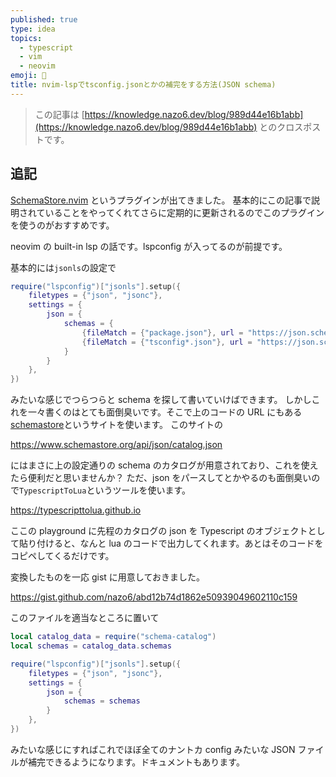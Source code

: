 ```yaml
---
published: true
type: idea
topics:
  - typescript
  - vim
  - neovim
emoji: 📝
title: nvim-lspでtsconfig.jsonとかの補完をする方法(JSON schema)
---
```


> この記事は [https://knowledge.nazo6.dev/blog/989d44e16b1abb](https://knowledge.nazo6.dev/blog/989d44e16b1abb) とのクロスポストです。



## 追記

[SchemaStore.nvim](https://github.com/b0o/schemastore.nvim) というプラグインが出てきました。
基本的にこの記事で説明されていることをやってくれてさらに定期的に更新されるのでこのプラグインを使うのがおすすめです。




neovim の built-in lsp の話です。lspconfig が入ってるのが前提です。

基本的には`jsonls`の設定で

```lua
require("lspconfig")["jsonls"].setup({
    filetypes = {"json", "jsonc"},
    settings = {
        json = {
            schemas = {
                {fileMatch = {"package.json"}, url = "https://json.schemastore.org/package.json"},
                {fileMatch = {"tsconfig*.json"}, url = "https://json.schemastore.org/tsconfig.json"},
            }
        }
    },
})
```

みたいな感じでつらつらと schema を探して書いていけばできます。
しかしこれを一々書くのはとても面倒臭いです。そこで上のコードの URL にもある[schemastore](https://www.schemastore.org/json/)というサイトを使います。
このサイトの

https://www.schemastore.org/api/json/catalog.json

にはまさに上の設定通りの schema のカタログが用意されており、これを使えたら便利だと思いませんか？
ただ、json をパースしてとかやるのも面倒臭いので`TypescriptToLua`というツールを使います。

https://typescripttolua.github.io

ここの playground に先程のカタログの json を Typescript のオブジェクトとして貼り付けると、なんと lua のコードで出力してくれます。あとはそのコードをコピペしてくるだけです。

変換したものを一応 gist に用意しておきました。

https://gist.github.com/nazo6/abd12b74d1862e50939049602110c159

このファイルを適当なところに置いて

```lua
local catalog_data = require("schema-catalog")
local schemas = catalog_data.schemas

require("lspconfig")["jsonls"].setup({
    filetypes = {"json", "jsonc"},
    settings = {
        json = {
            schemas = schemas
        }
    },
})
```

みたいな感じにすればこれでほぼ全てのナントカ config みたいな JSON ファイルが補完できるようになります。ドキュメントもあります。
